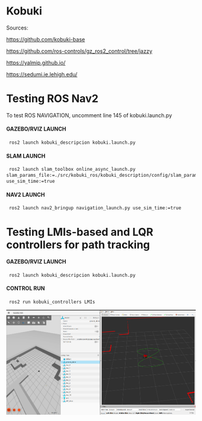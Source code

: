 # Kobuki
Sources:

https://github.com/kobuki-base

https://github.com/ros-controls/gz_ros2_control/tree/jazzy

https://yalmip.github.io/

https://sedumi.ie.lehigh.edu/

# Testing ROS Nav2
To test ROS NAVIGATION, uncomment line 145 of kobuki.launch.py
#### GAZEBO/RVIZ LAUNCH
     ros2 launch kobuki_descripcion kobuki.launch.py
#### SLAM LAUNCH
     ros2 launch slam_toolbox online_async_launch.py slam_params_file:=./src/kobuki_ros/kobuki_description/config/slam_parameters.yaml use_sim_time:=true
#### NAV2 LAUNCH
     ros2 launch nav2_bringup navigation_launch.py use_sim_time:=true
     
# Testing LMIs-based and LQR controllers for path tracking
#### GAZEBO/RVIZ LAUNCH
     ros2 launch kobuki_descripcion kobuki.launch.py
#### CONTROL RUN
     ros2 run kobuki_controllers LMIs
![image](https://github.com/MOBILAB-UDESC/Kobuki-ROS2-Jazzy/blob/main/src/kobuki_ros/kobuki_controllers/Example1_path_tracking.png)